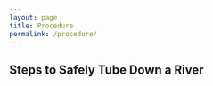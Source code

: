 ```yaml
---
layout: page
title: Procedure
permalink: /procedure/
---
```


## **Steps to Safely Tube Down a River**
